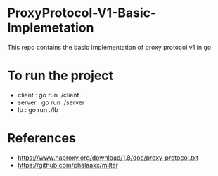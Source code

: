 # ProxyProtocol-V1-Basic-Implemetation
This repo contains the basic implementation of proxy protocol v1 in go 

# To run the project
- client : go run ./client
- server : go run ./server
- lb : go run ./lb

# References
- https://www.haproxy.org/download/1.8/doc/proxy-protocol.txt
- https://github.com/phalaaxx/milter
  
